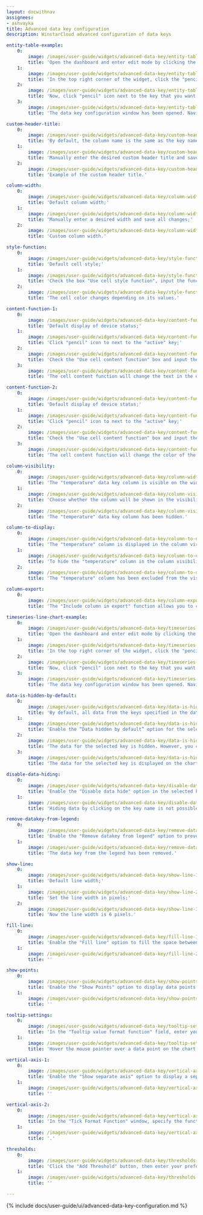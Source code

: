 ```yaml
---
layout: docwithnav
assignees:
- ashvayka
title: Advanced data key configuration
description: WinstarCloud advanced configuration of data keys

entity-table-example:
    0:
        image: /images/user-guide/widgets/advanced-data-key/entity-table-example-1-ce.png
        title: 'Open the dashboard and enter edit mode by clicking the button in the top right corner of the screen;'
    1:
        image: /images/user-guide/widgets/advanced-data-key/entity-table-example-2-ce.png
        title: 'In the top right corner of the widget, click the "pencil" icon to open the widget editing window;'
    2:
        image: /images/user-guide/widgets/advanced-data-key/entity-table-example-3-ce.png
        title: 'Now, click "pencil" icon next to the key that you want to edit;'
    3:
        image: /images/user-guide/widgets/advanced-data-key/entity-table-example-4-ce.png
        title: 'The data key configuration window has been opened. Navigate to the "Advanced" tab to open advanced data key configuration.'

custom-header-title:
    0:
        image: /images/user-guide/widgets/advanced-data-key/custom-header-title-1-ce.png
        title: 'By default, the column name is the same as the key name;'
    1:
        image: /images/user-guide/widgets/advanced-data-key/custom-header-title-3-ce.png
        title: 'Manually enter the desired custom header title and save all changes;'
    2:
        image: /images/user-guide/widgets/advanced-data-key/custom-header-title-4-ce.png
        title: 'Example of the custom header title.'

column-width:
    0:
        image: /images/user-guide/widgets/advanced-data-key/column-width-3-ce.png
        title: 'Default column width;'
    1:
        image: /images/user-guide/widgets/advanced-data-key/column-width-1-ce.png
        title: 'Manually enter a desired width and save all changes;'
    2:
        image: /images/user-guide/widgets/advanced-data-key/column-width-2-ce.png
        title: 'Custom column width.'

style-function:
    0:
        image: /images/user-guide/widgets/advanced-data-key/style-function-3-ce.png
        title: 'Default cell style;'
    1:
        image: /images/user-guide/widgets/advanced-data-key/style-function-1-ce.png
        title: 'Check the box "Use cell style function", input the function in the "Cell style function" field, and save all changes;'
    2:
        image: /images/user-guide/widgets/advanced-data-key/style-function-2-ce.png
        title: 'The cell color changes depending on its values.'

content-function-1:
    0:
        image: /images/user-guide/widgets/advanced-data-key/content-function-1-ce.png
        title: 'Default display of device status;'
    1:
        image: /images/user-guide/widgets/advanced-data-key/content-function-2-ce.png
        title: 'Click "pencil" icon to next to the "active" key;'
    2:
        image: /images/user-guide/widgets/advanced-data-key/content-function-3-ce.png
        title: 'Check the "Use cell content function" box and input the function in the "Cell content function" field and save all changes;'
    3:
        image: /images/user-guide/widgets/advanced-data-key/content-function-4-ce.png
        title: 'The cell content function will change the text in the device name row based on the device&#39;s status.'

content-function-2:
    0:
        image: /images/user-guide/widgets/advanced-data-key/content-function-1-ce.png
        title: 'Default display of device status;'
    1:
        image: /images/user-guide/widgets/advanced-data-key/content-function-2-ce.png
        title: 'Click "pencil" icon to next to the "active" key;'
    2:
        image: /images/user-guide/widgets/advanced-data-key/content-function-5-ce.png
        title: 'Check the "Use cell content function" box and input the function in the "Cell content function" field and save all changes;'
    3:
        image: /images/user-guide/widgets/advanced-data-key/content-function-6-ce.png
        title: 'The cell content function will change the color of the icon in the device name row based on the device&#39;s status.'

column-visibility:
    0:
        image: /images/user-guide/widgets/advanced-data-key/column-width-3-ce.png
        title: 'The "temperature" data key column is visible on the widget;'
    1:
        image: /images/user-guide/widgets/advanced-data-key/column-visibility-1-ce.png
        title: 'Choose whether the column will be shown in the visibility selection menu so that clients without permissions cannot hide it;'
    2:
        image: /images/user-guide/widgets/advanced-data-key/column-visibility-2-ce.png
        title: 'The "temperature" data key column has been hidden.'

column-to-display:
    0:
        image: /images/user-guide/widgets/advanced-data-key/column-to-display-1-ce.png
        title: 'The "temperature" column is displayed in the column visibility menu;'
    1:
        image: /images/user-guide/widgets/advanced-data-key/column-to-display-2-ce.png
        title: 'To hide the "temperature" column in the column visibility menu, select "Disabled" in the "Column selection in &#39;Column to Display&#39;" field;'
    2:
        image: /images/user-guide/widgets/advanced-data-key/column-to-display-3-ce.png
        title: 'The "temperature" column has been excluded from the visibility selection.'

column-export:
    0:
        image: /images/user-guide/widgets/advanced-data-key/column-export-1-pe.png
        title: 'The "Include column in export" function allows you to choose under what conditions a widget can be exported with a specific data key column. There are three options: always, only if column visible (you can change the visibility in default column visibility), and never.'

timeseries-line-chart-example:
    0:
        image: /images/user-guide/widgets/advanced-data-key/timeseries-line-chart-example-1-ce.png
        title: 'Open the dashboard and enter edit mode by clicking the button in the top right corner of the screen;'
    1:
        image: /images/user-guide/widgets/advanced-data-key/timeseries-line-chart-example-2-ce.png
        title: 'In the top right corner of the widget, click the "pencil" icon to open the widget editing window;'
    2:
        image: /images/user-guide/widgets/advanced-data-key/timeseries-line-chart-example-3-ce.png
        title: 'Now, click "pencil" icon next to the key that you want to edit;'
    3:
        image: /images/user-guide/widgets/advanced-data-key/timeseries-line-chart-example-4-ce.png
        title: 'The data key configuration window has been opened. Navigate to the "Advanced" tab to open advanced data key configuration.'

data-is-hidden-by-default:
    0:
        image: /images/user-guide/widgets/advanced-data-key/data-is-hidden-by-default-1-сe.png
        title: 'By default, all data from the keys specified in the data source is displayed on the chart;'
    1:
        image: /images/user-guide/widgets/advanced-data-key/data-is-hidden-by-default-2-сe.png
        title: 'Enable the “Data hidden by default” option for the selected key so that the data for this key is hidden by default on the chart;'
    2:
        image: /images/user-guide/widgets/advanced-data-key/data-is-hidden-by-default-3-сe.png
        title: 'The data for the selected key is hidden. However, you can display it again by clicking on the key&#39;s name in the legend;'
    3:
        image: /images/user-guide/widgets/advanced-data-key/data-is-hidden-by-default-4-сe.png
        title: 'The data for the selected key is displayed on the chart again.'
        
disable-data-hiding:
    0:
        image: /images/user-guide/widgets/advanced-data-key/disable-data-hiding-1-ce.png
        title: 'Enable the "Disable data hide" option in the selected key so that you and your users cannot hide the data on the chart by clicking on the key name;'
    1:
        image: /images/user-guide/widgets/advanced-data-key/disable-data-hiding-2-ce.png
        title: 'Hiding data by clicking on the key name is not possible.'

remove-datakey-from-legend:
    0:
        image: /images/user-guide/widgets/advanced-data-key/remove-datakey-from-legend-1-ce.png
        title: 'Enable the "Remove datakey from legend" option to prevent the selected key from being displayed in the legend;'
    1:
        image: /images/user-guide/widgets/advanced-data-key/remove-datakey-from-legend-2-ce.png
        title: 'The data key from the legend has been removed.'

show-line:
    0:
        image: /images/user-guide/widgets/advanced-data-key/show-line-1-ce.png
        title: 'Default line width;'
    1:
        image: /images/user-guide/widgets/advanced-data-key/show-line-2-ce.png
        title: 'Set the line width in pixels;'
    2:
        image: /images/user-guide/widgets/advanced-data-key/show-line-3-ce.png
        title: 'Now the line width is 6 pixels.'

fill-line:
    0:
        image: /images/user-guide/widgets/advanced-data-key/fill-line-1-ce.png
        title: 'Enable the "Fill line" option to fill the space between the line and the bottom border of the chart. You can also specify the opacity of the fill in the range of 0 to 1.'
    1:
        image: /images/user-guide/widgets/advanced-data-key/fill-line-2-ce.png
        title: ''

show-points:
    0:
        image: /images/user-guide/widgets/advanced-data-key/show-points-1-ce.png
        title: 'Enable the "Show Points" option to display data points on the chart. Specify the line width of points (px), radius of points (px), and point shape of the points.'
    1:
        image: /images/user-guide/widgets/advanced-data-key/show-points-2-ce.png
        title: ''

tooltip-settings:
    0:
        image: /images/user-guide/widgets/advanced-data-key/tooltip-settings-1-ce.png
        title: 'In the "Tooltip value format function" field, enter your tooltip function;'
    1:
        image: /images/user-guide/widgets/advanced-data-key/tooltip-settings-2-ce.png
        title: 'Hover the mouse pointer over a data point on the chart to see the customized tooltip content.'

vertical-axis-1:
    0:
        image: /images/user-guide/widgets/advanced-data-key/vertical-axis-1-ce.png
        title: 'Enable the "Show separate axis" option to display a separate axis for this data key. For this axis, you can set your own title, minimum and maximum values of the scale, specify the number of decimal places, and the step size between ticks on the vertical axis.'
    1:
        image: /images/user-guide/widgets/advanced-data-key/vertical-axis-2-ce.png
        title: ''

vertical-axis-2:
    0:
        image: /images/user-guide/widgets/advanced-data-key/vertical-axis-3-ce.png
        title: 'In the "Tick Format Function" window, specify the function that will format the value to be displayed as Y axis tick.'
    1:
        image: /images/user-guide/widgets/advanced-data-key/vertical-axis-4-ce.png
        title: '.'

thresholds:
    0:
        image: /images/user-guide/widgets/advanced-data-key/thresholds-1-ce.png
        title: 'Click the "Add Threshold" button, then enter your preferred threshold value and set the color and line width.'
    1:
        image: /images/user-guide/widgets/advanced-data-key/thresholds-2-ce.png
        title: ''

---
```


{% include docs/user-guide/ui/advanced-data-key-configuration.md %}